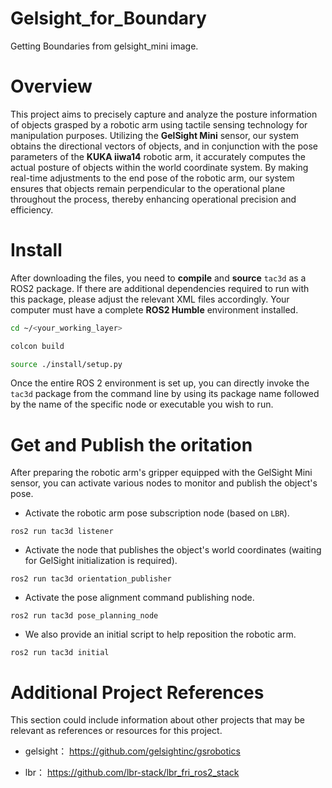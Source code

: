 # Gelsight_for_Boundary

Getting Boundaries from gelsight_mini image.

# Overview

This project aims to precisely capture and analyze the posture information of objects grasped by a robotic arm using tactile sensing technology for manipulation purposes.
Utilizing the **GelSight Mini** sensor, our system obtains the directional vectors of objects, and in conjunction with the pose parameters of the **KUKA iiwa14** robotic arm, it accurately computes the actual posture of objects within the world coordinate system. By making real-time adjustments to the end pose of the robotic arm, our system ensures that objects remain perpendicular to the operational plane throughout the process, thereby enhancing operational precision and efficiency.

# Install

After downloading the files, you need to **compile** and **source** `tac3d` as a ROS2 package. If there are additional dependencies required to run with this package, please adjust the relevant XML files accordingly. Your computer must have a complete **ROS2 Humble** environment installed.

```bash
cd ~/<your_working_layer>
```
```bash
colcon build
```

```bash
source ./install/setup.py
```

Once the entire ROS 2 environment is set up, you can directly invoke the `tac3d` package from the command line by using its package name followed by the name of the specific node or executable you wish to run.

# Get and Publish the oritation

After preparing the robotic arm's gripper equipped with the GelSight Mini sensor, you can activate various nodes to monitor and publish the object's pose.

- Activate the robotic arm pose subscription node (based on `LBR`).
```python3
ros2 run tac3d listener
```

- Activate the node that publishes the object's world coordinates (waiting for GelSight initialization is required).
```python3
ros2 run tac3d orientation_publisher
```

- Activate the pose alignment command publishing node.
```python3
ros2 run tac3d pose_planning_node
```

- We also provide an initial script to help reposition the robotic arm.
```python3
ros2 run tac3d initial
```

# Additional Project References

This section could include information about other projects that may be relevant as references or resources for this project.

- gelsight：
https://github.com/gelsightinc/gsrobotics

- lbr：
https://github.com/lbr-stack/lbr_fri_ros2_stack


